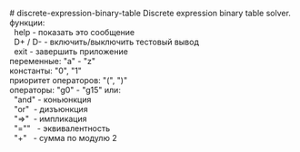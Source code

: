 #&nbsp;discrete-expression-binary-table
Discrete&nbsp;expression&nbsp;binary&nbsp;table&nbsp;solver.<br>
функции:<br>
&nbsp;&nbsp;help&nbsp;-&nbsp;показать&nbsp;это&nbsp;сообщение<br>
&nbsp;&nbsp;D+&nbsp;/&nbsp;D-&nbsp;-&nbsp;включить/выключить&nbsp;тестовый&nbsp;вывод<br>
&nbsp;&nbsp;exit&nbsp;-&nbsp;завершить&nbsp;приложение<br>
переменные:&nbsp;"a"&nbsp;-&nbsp;"z"<br>
константы:&nbsp;"0",&nbsp;"1"&nbsp;<br>
приоритет&nbsp;операторов:&nbsp;"(",&nbsp;")"<br>
операторы:&nbsp;"g0"&nbsp;-&nbsp;"g15"&nbsp;или:<br>
&nbsp;&nbsp;"and"&nbsp;-&nbsp;коньюнкция<br>
&nbsp;&nbsp;"or"&nbsp;&nbsp;-&nbsp;дизъюнкция<br>
&nbsp;&nbsp;"=>"&nbsp;&nbsp;-&nbsp;импликация<br>
&nbsp;&nbsp;"=""&nbsp;&nbsp;&nbsp;-&nbsp;эквивалентность<br>
&nbsp;&nbsp;"+"&nbsp;&nbsp;&nbsp;-&nbsp;сумма&nbsp;по&nbsp;модулю&nbsp;2<br>
